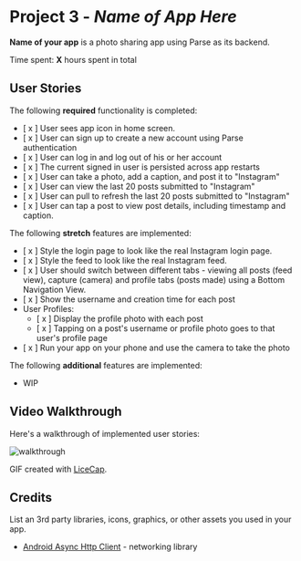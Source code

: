 # Project 3 - *Name of App Here*

**Name of your app** is a photo sharing app using Parse as its backend.

Time spent: **X** hours spent in total

## User Stories

The following **required** functionality is completed:

- [ x ] User sees app icon in home screen.
- [ x ] User can sign up to create a new account using Parse authentication
- [ x ] User can log in and log out of his or her account
- [ x ] The current signed in user is persisted across app restarts
- [ x ] User can take a photo, add a caption, and post it to "Instagram"
- [ x ] User can view the last 20 posts submitted to "Instagram"
- [ x ] User can pull to refresh the last 20 posts submitted to "Instagram"
- [ x ] User can tap a post to view post details, including timestamp and caption.

The following **stretch** features are implemented:

- [ x ] Style the login page to look like the real Instagram login page.
- [ x ] Style the feed to look like the real Instagram feed.
- [ x ] User should switch between different tabs - viewing all posts (feed view), capture (camera) and profile tabs (posts made) using a Bottom Navigation View.
- [ x ] Show the username and creation time for each post
- User Profiles:
  - [ x ] Display the profile photo with each post
  - [ x ] Tapping on a post's username or profile photo goes to that user's profile page
- [ x ] Run your app on your phone and use the camera to take the photo

The following **additional** features are implemented:

- WIP


## Video Walkthrough

Here's a walkthrough of implemented user stories:

![walkthrough]('walkthroughInstaGram.gif')

GIF created with [LiceCap](http://www.cockos.com/licecap/).

## Credits

List an 3rd party libraries, icons, graphics, or other assets you used in your app.

- [Android Async Http Client](http://loopj.com/android-async-http/) - networking library

